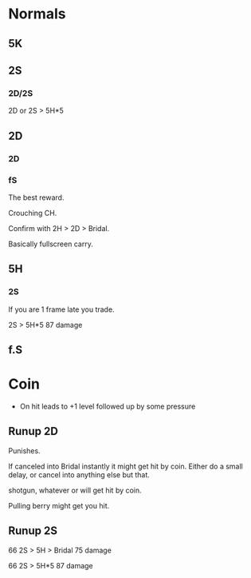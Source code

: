 
# Normals

## 5K

## 2S

### 2D/2S

2D or 2S > 5H*5

## 2D

### 2D

### fS

The best reward.

Crouching CH.

Confirm with 2H > 2D > Bridal.

Basically fullscreen carry.

## 5H

### 2S

If you are 1 frame late you trade.

2S > 5H*5  87 damage

## f.S

# Coin

- On hit leads to +1 level followed up by some pressure

## Runup 2D

Punishes.

If canceled into Bridal instantly it might get hit by coin. Either do a small delay, or cancel into anything else but that.

shotgun, whatever or will get hit by coin.

Pulling berry might get you hit.

## Runup 2S

66 2S > 5H > Bridal   75 damage

66 2S > 5H*5  87 damage 